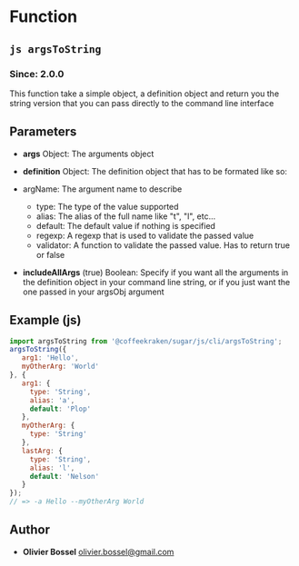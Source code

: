 
# Function


## ```js argsToString ```
### Since: 2.0.0

This function take a simple object, a definition object and return you the string version that you can pass
directly to the command line interface

## Parameters

- **args**  Object: The arguments object

- **definition**  Object: The definition object that has to be formated like so:
- argName: The argument name to describe
   - type: The type of the value supported
   - alias: The alias of the full name like "t", "l", etc...
   - default: The default value if nothing is specified
   - regexp: A regexp that is used to validate the passed value
   - validator: A function to validate the passed value. Has to return true or false
- **includeAllArgs** (true) Boolean: Specify if you want all the arguments in the definition object in your command line string, or if you just want the one passed in your argsObj argument



## Example (js)

```js
import argsToString from '@coffeekraken/sugar/js/cli/argsToString';
argsToString({
   arg1: 'Hello',
   myOtherArg: 'World'
}, {
   arg1: {
     type: 'String',
     alias: 'a',
     default: 'Plop'
   },
   myOtherArg: {
     type: 'String'
   },
   lastArg: {
     type: 'String',
     alias: 'l',
     default: 'Nelson'
   }
});
// => -a Hello --myOtherArg World
```


## Author
- **Olivier Bossel** <a href="mailto:olivier.bossel@gmail.com">olivier.bossel@gmail.com</a> 




